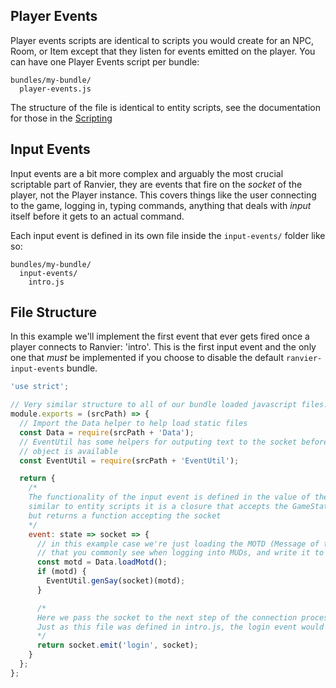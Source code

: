 ## Player Events

Player events scripts are identical to scripts you would create for an NPC, Room, or Item except that they listen for events
emitted on the player. You can have one Player Events script per bundle:

```
bundles/my-bundle/
  player-events.js
```

The structure of the file is identical to entity scripts, see the documentation for those in the
[Scripting](areas/scripting.md)

## Input Events

Input events are a bit more complex and arguably the most crucial scriptable part of Ranvier, they are events that fire on
the _socket_ of the player, not the Player instance.  This covers things like the user connecting to the game, logging
in, typing commands, anything that deals with _input_ itself before it gets to an actual command.

Each input event is defined in its own file inside the `input-events/` folder like so:

```
bundles/my-bundle/
  input-events/
    intro.js
```

## File Structure

In this example we'll implement the first event that ever gets fired once a player connects to Ranvier: 'intro'. This is the first input event
and the only one that _must_ be implemented if you choose to disable the default `ranvier-input-events` bundle.

```javascript
'use strict';

// Very similar structure to all of our bundle loaded javascript files.
module.exports = (srcPath) => {
  // Import the Data helper to help load static files
  const Data = require(srcPath + 'Data');
  // EventUtil has some helpers for outputing text to the socket before the player
  // object is available
  const EventUtil = require(srcPath + 'EventUtil');

  return {
    /*
    The functionality of the input event is defined in the value of the 'event' key.  Again
    similar to entity scripts it is a closure that accepts the GameState in the state arg
    but returns a function accepting the socket
    */
    event: state => socket => {
      // in this example case we're just loading the MOTD (Message of the Day), the screen
      // that you commonly see when logging into MUDs, and write it to the socket
      const motd = Data.loadMotd();
      if (motd) {
        EventUtil.genSay(socket)(motd);
      }

      /*
      Here we pass the socket to the next step of the connection process, the login event.
      Just as this file was defined in intro.js, the login event would be defined in login.js
      */
      return socket.emit('login', socket);
    }
  };
};
```
